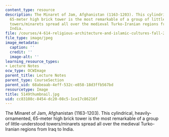 ```yaml
---
content_type: resource
description: The Minaret of Jam, Afghanistan (1163-1203). This cylindrical, heavily-ornamented,
  65-meter high brick tower is the most remarkable of a group of little-understood
  towers/minarets spread all over the medieval Turko-Iranian regions from Iraq to
  India.
file: /courses/4-614-religious-architecture-and-islamic-cultures-fall-2002/cc83108c8454dc2008c51ce17c86216f_5149thumbnail.jpg
file_type: image/jpeg
image_metadata:
  caption: ''
  credit: ''
  image-alt: ''
learning_resource_types:
- Lecture Notes
ocw_type: OCWImage
parent_title: Lecture Notes
parent_type: CourseSection
parent_uid: 68abeaab-4eff-532c-e858-18d3ffb567bd
resourcetype: Image
title: 5149thumbnail.jpg
uid: cc83108c-8454-dc20-08c5-1ce17c86216f
---
```

The Minaret of Jam, Afghanistan (1163-1203). This cylindrical, heavily-ornamented, 65-meter high brick tower is the most remarkable of a group of little-understood towers/minarets spread all over the medieval Turko-Iranian regions from Iraq to India.


